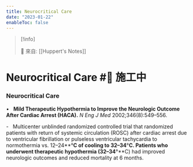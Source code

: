 ```yaml
---
title: Neurocritical Care
date: "2023-01-22"
enableToc: false
---
```


> [!info]
>
> 🌱 來自: [[Huppert's Notes]]

# Neurocritical Care #🚧 施工中

### Neurocritical Care

•   **Mild Therapeutic Hypothermia to Improve the Neurologic Outcome After Cardiac Arrest (HACA).** *N Eng J Med* 2002;346(8):549–556.

-   Multicenter unblinded randomized controlled trial that randomized patients with return of systemic circulation (ROSC) after cardiac arrest due to ventricular fibrillation or pulseless ventricular tachycardia to normothermia vs. 12–24**°**C of cooling to 32–34**°**C. Patients who underwent therapeutic hypothermia (32–34**°**C) had improved neurologic outcomes and reduced mortality at 6 months.

